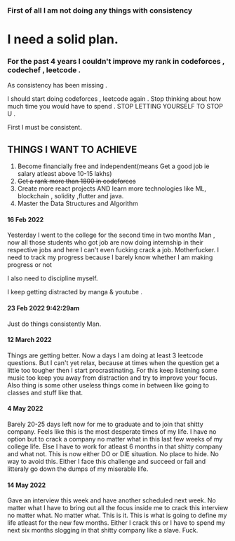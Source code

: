 ### First of all I am not doing any things with consistency 

# I need a solid plan.

### For the past 4 years I couldn't improve my rank in codeforces , codechef , leetcode .

As consistency has been missing .

I should start doing codeforces ,  leetcode again .
Stop thinking about how much time you would have to spend .
STOP LETTING YOURSELF TO STOP U .

First I must be consistent.

## THINGS I WANT TO ACHIEVE

1) Become financially free and independent(means Get a good job ie salary atleast above 10-15 lakhs)
2) ~~Get a rank more than 1800 in codeforces~~
3) Create more react projects AND learn more technologies like ML, blockchain , solidity ,flutter and java.
4) Master the Data Structures and Algorithm

#### 16 Feb 2022

Yesterday I went to the college for the second time in two months
Man , now all those students who got job are now doing internship in their respective jobs and here I can't even fucking crack a job.
Motherfucker.
I need to track my progress because I barely know whether I am making progress or not
  
I also need to discipline myself.

I keep getting distracted by manga & youtube .

#### 23 Feb 2022 9:42:29am 

Just do things consistently Man.

#### 12 March 2022

Things are getting better. Now a days I am doing at least 3 leetcode questions. But I can't yet relax, because at times when the question get a little too tougher then I start procrastinating.
For this keep listening some music too keep you away from distraction and try to improve your focus. 
Also thing is some other useless things come in between like going to classes and stuff like that.

#### 4 May 2022 
Barely 20-25 days left now for me to graduate and to join that shitty company. Feels like this is the most desperate times of my life. I have no option but to crack a company no matter what in this last few weeks of my college life. Else I have to work for atleast 6 months in that shitty company and what not. This is now either DO or DIE situation. No place to hide. No way to avoid this. Either I face this challenge and succeed or fail and litteraly go down the dumps of my miserable life.

#### 14 May 2022 
Gave an interview this week and have another scheduled next week. No matter what I have to bring out all the focus inside me to crack this interview no matter what. No matter what. This is it. This is what is going to define my life atleast for the new few months. Either I crack this or I have to spend my next six months slogging in that shitty company like a slave. Fuck.
